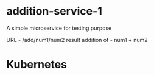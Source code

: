 # addition-service-1

A simple microservice for testing purpose

URL - <hostname>/add/num1/num2
  result addition of - num1 + num2

# Kubernetes
